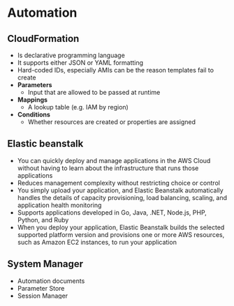 # Automation

## CloudFormation

- Is declarative programming language
- It supports either JSON or YAML formatting
- Hard-coded IDs, especially AMIs can be the reason templates fail to create
- **Parameters**
  - Input that are allowed to be passed at runtime
- **Mappings**
  - A lookup table (e.g. IAM by region)
- **Conditions**
  - Whether resources are created or properties are assigned

## Elastic beanstalk

- You can quickly deploy and manage applications in the AWS Cloud without having to learn about the infrastructure that runs those applications
- Reduces management complexity without restricting choice or control
- You simply upload your application, and Elastic Beanstalk automatically handles the details of capacity provisioning, load balancing, scaling, and application health monitoring
- Supports applications developed in Go, Java, .NET, Node.js, PHP, Python, and Ruby
- When you deploy your application, Elastic Beanstalk builds the selected supported platform version and provisions one or more AWS resources, such as Amazon EC2 instances, to run your application

## System Manager

- Automation documents
- Parameter Store
- Session Manager
